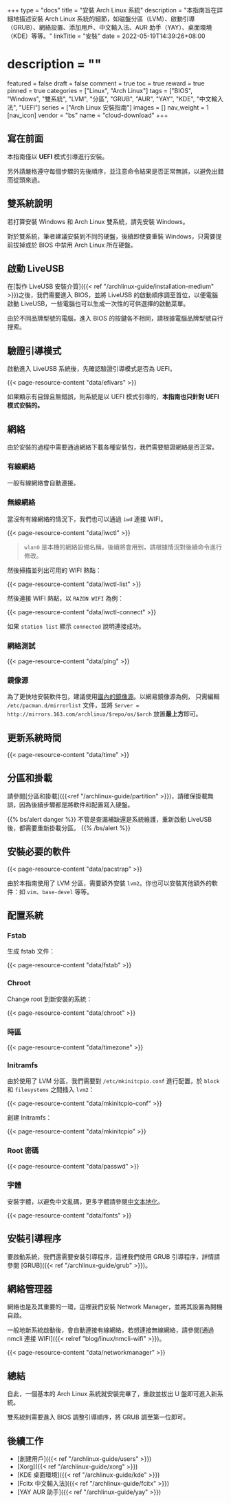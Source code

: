 +++
type = "docs"
title = "安裝 Arch Linux 系統"
description = "本指南旨在詳細地描述安裝 Arch Linux 系統的細節，如磁盤分區（LVM）、啟動引導（GRUB）、網絡設置、添加用戶、中文輸入法、AUR 助手（YAY）、桌面環境（KDE）等等。"
linkTitle = "安裝"
date = 2022-05-19T14:39:26+08:00
# description = ""
featured = false
draft = false
comment = true
toc = true
reward = true
pinned = true
categories = ["Linux", "Arch Linux"]
tags = ["BIOS", "Windows", "雙系統", "LVM", "分區", "GRUB", "AUR", "YAY", "KDE", "中文輸入法", "UEFI"]
series = ["Arch Linux 安裝指南"]
images = []
nav_weight = 1
[nav_icon]
vendor = "bs"
name = "cloud-download"
+++

## 寫在前面

本指南僅以 **UEFI** 模式引導進行安裝。

另外請嚴格遵守每個步驟的先後順序，並注意命令結果是否正常無誤，以避免出錯而從頭來過。

## 雙系統說明

若打算安裝 Windows 和 Arch Linux 雙系統，請先安裝 Windows。

對於雙系統，筆者建議安裝到不同的硬盤，後續即使要重裝 Windows，只需要提前拔掉或於 BIOS 中禁用 Arch Linux 所在硬盤。

## 啟動 LiveUSB

在[製作 LiveUSB 安裝介質]({{< ref "/archlinux-guide/installation-medium" >}})之後，我們需要進入 BIOS，並將 LiveUSB 的啟動順序調至首位，以便電腦啟動 LiveUSB，一些電腦也可以生成一次性的可供選擇的啟動菜單。

由於不同品牌型號的電腦，進入 BIOS 的按鍵各不相同，請根據電腦品牌型號自行搜索。

## 驗證引導模式

啟動進入 LiveUSB 系統後，先確認驗證引導模式是否為 UEFI。

{{< page-resource-content "data/efivars" >}}

如果顯示有目錄且無錯誤，則系統是以 UEFI 模式引導的，**本指南也只針對 UEFI 模式安裝的。**

## 網絡

由於安裝的過程中需要通過網絡下載各種安裝包，我們需要驗證網絡是否正常。

### 有線網絡

一般有線網絡會自動連接。

### 無線網絡

當沒有有線網絡的情況下，我們也可以通過 `iwd` 連接 WIFI。

{{< page-resource-content "data/iwctl" >}}

> `wlan0` 是本機的網絡設備名稱，後續將會用到，請根據情況對後續命令進行修改。

然後掃描並列出可用的 WIFI 熱點：

{{< page-resource-content "data/iwctl-list" >}}

然後連接 WIFI 熱點，以 `RAZON WIFI` 為例：

{{< page-resource-content "data/iwctl-connect" >}}

如果 `station list` 顯示 `connected` 說明連接成功。

### 網絡測試

{{< page-resource-content "data/ping" >}}

### 鏡像源

為了更快地安裝軟件包，建議使用[國內的鏡像源](https://archlinux.org/mirrorlist/?country=CN&protocol=http&protocol=https&ip_version=4&use_mirror_status=on)。以網易鏡像源為例，
只需編輯 `/etc/pacman.d/mirrorlist` 文件，並將 `Server = http://mirrors.163.com/archlinux/$repo/os/$arch` 放置**最上方**即可。

## 更新系統時間

{{< page-resource-content "data/time" >}}

## 分區和掛載

請參閱[分區和掛載]({{<ref "/archlinux-guide/partition" >}})，請確保掛載無誤，因為後續步驟都是將軟件和配置寫入硬盤。

{{% bs/alert danger %}}
不管是查漏補缺還是系統維護，重新啟動 LiveUSB 後，都需要重新掛載分區。
{{% /bs/alert %}}

## 安裝必要的軟件

{{< page-resource-content "data/pacstrap" >}}

由於本指南使用了 LVM 分區，需要額外安裝 `lvm2`。你也可以安裝其他額外的軟件：如 `vim`、`base-devel` 等等。

## 配置系統

### Fstab

生成 fstab 文件：

{{< page-resource-content "data/fstab" >}}

### Chroot

Change root 到新安裝的系統：

{{< page-resource-content "data/chroot" >}}

### 時區

{{< page-resource-content "data/timezone" >}}

### Initramfs

由於使用了 LVM 分區，我們需要對 `/etc/mkinitcpio.conf` 進行配置，於 `block` 和 `filesystems` 之間插入 `lvm2`：

{{< page-resource-content "data/mkinitcpio-conf" >}}

創建 Initramfs：

{{< page-resource-content "data/mkinitcpio" >}}

### Root 密碼

{{< page-resource-content "data/passwd" >}}

### 字體

安裝字體，以避免中文亂碼，更多字體請參閱[中文本地化](https://wiki.archlinux.org/title/Localization/Chinese#Fonts)。

{{< page-resource-content "data/fonts" >}}

## 安裝引導程序

要啟動系統，我們還需要安裝引導程序，這裡我們使用 GRUB 引導程序，詳情請參閱 [GRUB]({{< ref "/archlinux-guide/grub" >}})。

## 網絡管理器

網絡也是及其重要的一環，這裡我們安裝 Network Manager，並將其設置為開機自啟。

一般地新系統啟動後，會自動連接有線網絡，若想連接無線網絡，請參閱[通過 nmcli 連接 WIFI]({{< relref "blog/linux/nmcli-wifi" >}})。

{{< page-resource-content "data/networkmanager" >}}

## 總結

自此，一個基本的 Arch Linux 系統就安裝完畢了，重啟並拔出 U 盤即可進入新系統。

雙系統則需要進入 BIOS 調整引導順序，將 GRUB 調至第一位即可。

## 後續工作

- [創建用戶]({{< ref "/archlinux-guide/users" >}})
- [Xorg]({{< ref "/archlinux-guide/xorg" >}})
- [KDE 桌面環境]({{< ref "/archlinux-guide/kde" >}})
- [Fcitx 中文輸入法]({{< ref "/archlinux-guide/fcitx" >}})
- [YAY AUR 助手]({{< ref "/archlinux-guide/yay" >}})

